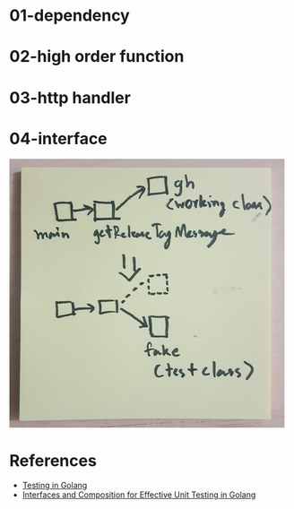 # 01-dependency

# 02-high order function

# 03-http handler

# 04-interface

![04-interface](https://raw.githubusercontent.com/kurozakizz/go-testing/master/screenshots/04-interface.jpg)

# References

- [Testing in Golang](https://medium.com/@thejasbabu/testing-in-golang-c378b351002d)
- [Interfaces and Composition for Effective Unit Testing in Golang](https://nathanleclaire.com/blog/2015/10/10/interfaces-and-composition-for-effective-unit-testing-in-golang/)